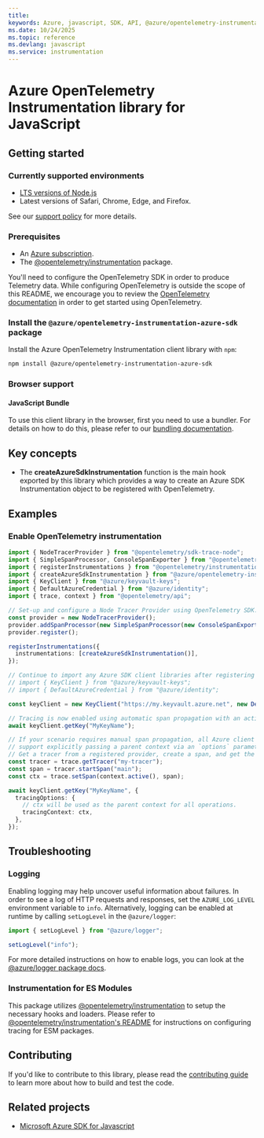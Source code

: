 ```yaml
---
title: 
keywords: Azure, javascript, SDK, API, @azure/opentelemetry-instrumentation-azure-sdk, instrumentation
ms.date: 10/24/2025
ms.topic: reference
ms.devlang: javascript
ms.service: instrumentation
---
```

# Azure OpenTelemetry Instrumentation library for JavaScript

## Getting started

### Currently supported environments

- [LTS versions of Node.js](https://github.com/nodejs/release#release-schedule)
- Latest versions of Safari, Chrome, Edge, and Firefox.

See our [support policy](https://github.com/Azure/azure-sdk-for-js/blob/main/SUPPORT.md) for more details.

### Prerequisites

- An [Azure subscription][azure_sub].
- The [@opentelemetry/instrumentation][otel_instrumentation] package.

You'll need to configure the OpenTelemetry SDK in order to produce Telemetry data. While configuring OpenTelemetry is outside the scope of this README, we encourage you to review the [OpenTelemetry documentation][otel_documentation] in order to get started using OpenTelemetry.

### Install the `@azure/opentelemetry-instrumentation-azure-sdk` package

Install the Azure OpenTelemetry Instrumentation client library with `npm`:

```bash
npm install @azure/opentelemetry-instrumentation-azure-sdk
```

### Browser support

#### JavaScript Bundle

To use this client library in the browser, first you need to use a bundler. For details on how to do this, please refer to our [bundling documentation](https://aka.ms/AzureSDKBundling).

## Key concepts

- The **createAzureSdkInstrumentation** function is the main hook exported by this library which provides a way to create an Azure SDK Instrumentation object to be registered with OpenTelemetry.

## Examples

### Enable OpenTelemetry instrumentation

```ts snippet:enable_instrumentation
import { NodeTracerProvider } from "@opentelemetry/sdk-trace-node";
import { SimpleSpanProcessor, ConsoleSpanExporter } from "@opentelemetry/tracing";
import { registerInstrumentations } from "@opentelemetry/instrumentation";
import { createAzureSdkInstrumentation } from "@azure/opentelemetry-instrumentation-azure-sdk";
import { KeyClient } from "@azure/keyvault-keys";
import { DefaultAzureCredential } from "@azure/identity";
import { trace, context } from "@opentelemetry/api";

// Set-up and configure a Node Tracer Provider using OpenTelemetry SDK.
const provider = new NodeTracerProvider();
provider.addSpanProcessor(new SimpleSpanProcessor(new ConsoleSpanExporter()));
provider.register();

registerInstrumentations({
  instrumentations: [createAzureSdkInstrumentation()],
});

// Continue to import any Azure SDK client libraries after registering the instrumentation.
// import { KeyClient } from "@azure/keyvault-keys";
// import { DefaultAzureCredential } from "@azure/identity";

const keyClient = new KeyClient("https://my.keyvault.azure.net", new DefaultAzureCredential());

// Tracing is now enabled using automatic span propagation with an active context.
await keyClient.getKey("MyKeyName");

// If your scenario requires manual span propagation, all Azure client libraries
// support explicitly passing a parent context via an `options` parameter.
// Get a tracer from a registered provider, create a span, and get the current context.
const tracer = trace.getTracer("my-tracer");
const span = tracer.startSpan("main");
const ctx = trace.setSpan(context.active(), span);

await keyClient.getKey("MyKeyName", {
  tracingOptions: {
    // ctx will be used as the parent context for all operations.
    tracingContext: ctx,
  },
});
```

## Troubleshooting

### Logging

Enabling logging may help uncover useful information about failures. In order to see a log of HTTP requests and responses, set the `AZURE_LOG_LEVEL` environment variable to `info`. Alternatively, logging can be enabled at runtime by calling `setLogLevel` in the `@azure/logger`:

```ts snippet:logging
import { setLogLevel } from "@azure/logger";

setLogLevel("info");
```

For more detailed instructions on how to enable logs, you can look at the [@azure/logger package docs](https://github.com/Azure/azure-sdk-for-js/tree/main/sdk/core/logger).

### Instrumentation for ES Modules

This package utilizes [@opentelemetry/instrumentation](https://www.npmjs.com/package/@opentelemetry/instrumentation) to setup the necessary hooks and loaders. Please refer to [@opentelemetry/instrumentation's README](https://github.com/open-telemetry/opentelemetry-js/blob/main/experimental/packages/opentelemetry-instrumentation/README.md#instrumentation-for-es-modules-in-nodejs-experimental) for instructions on configuring tracing for ESM packages.

## Contributing

If you'd like to contribute to this library, please read the [contributing guide](https://github.com/Azure/azure-sdk-for-js/blob/main/CONTRIBUTING.md) to learn more about how to build and test the code.

## Related projects

- [Microsoft Azure SDK for Javascript](https://github.com/Azure/azure-sdk-for-js)



[azure_sub]: https://azure.microsoft.com/free/
[otel_instrumentation]: https://www.npmjs.com/package/@opentelemetry/instrumentation
[otel_documentation]: https://opentelemetry.io/docs/languages/js/

